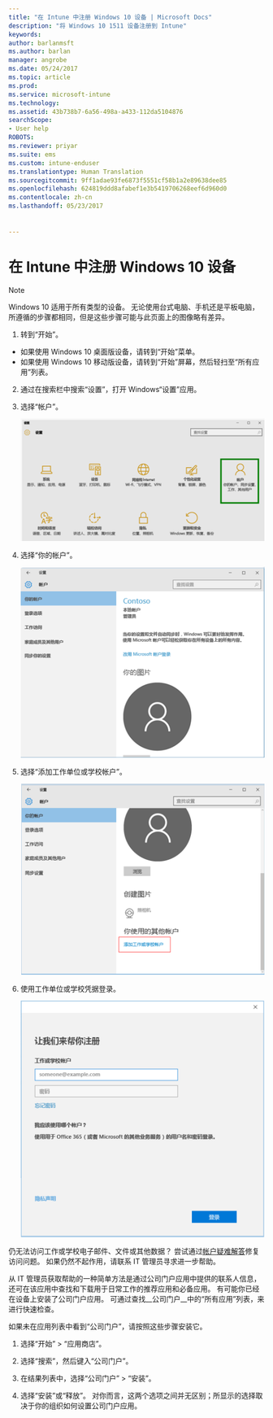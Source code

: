 ```yaml
---
title: "在 Intune 中注册 Windows 10 设备 | Microsoft Docs"
description: "将 Windows 10 1511 设备注册到 Intune"
keywords: 
author: barlanmsft
ms.author: barlan
manager: angrobe
ms.date: 05/24/2017
ms.topic: article
ms.prod: 
ms.service: microsoft-intune
ms.technology: 
ms.assetid: 43b738b7-6a56-498a-a433-112da5104876
searchScope:
- User help
ROBOTS: 
ms.reviewer: priyar
ms.suite: ems
ms.custom: intune-enduser
ms.translationtype: Human Translation
ms.sourcegitcommit: 9ff1adae93fe6873f5551cf58b1a2e89638dee85
ms.openlocfilehash: 624819ddd8afabef1e3b5419706268eef6d960d0
ms.contentlocale: zh-cn
ms.lasthandoff: 05/23/2017


---
```


# <a name="enroll-your-windows-10-device-in-intune"></a>在 Intune 中注册 Windows 10 设备

  > [!NOTE]
  > Windows 10 适用于所有类型的设备。 无论使用台式电脑、手机还是平板电脑，所遵循的步骤都相同，但是这些步骤可能与此页面上的图像略有差异。

1.  转到“开始”。

  - 如果使用 Windows 10 桌面版设备，请转到“开始”菜单。
  - 如果使用 Windows 10 移动版设备，请转到“开始”屏幕，然后轻扫至“所有应用”列表。

2. 通过在搜索栏中搜索“设置”，打开 Windows“设置”应用。

3. 选择“帐户”。

    ![转到“设置”和“帐户”](./media/W10-enroll-1-settings-accounts.png)

4. 选择“你的帐户”。

    ![选择“你的帐户”](./media/W10-enroll-2-accounts-your-account.png)

5. 选择“添加工作单位或学校帐户”。

    ![选择“添加工作单位或学校帐户”](./media/w10-enroll-3-add-work-school-acct.png)

6. 使用工作单位或学校凭据登录。

    ![登录](./media/W10-enroll-4-sign-in.png)

仍无法访问工作或学校电子邮件、文件或其他数据？ 尝试通过[帐户疑难解答](troubleshoot-your-windows-10-device-windows.md#troubleshooting-steps-to-follow-if-you-see-your-account)修复访问问题。 如果仍然不起作用，请联系 IT 管理员寻求进一步帮助。

从 IT 管理员获取帮助的一种简单方法是通过公司门户应用中提供的联系人信息，还可在该应用中查找和下载用于日常工作的推荐应用和必备应用。 有可能你已经在设备上安装了公司门户应用。 可通过查找__公司门户__中的“所有应用”列表，来进行快速检查。

如果未在应用列表中看到“公司门户”，请按照这些步骤安装它。

1. 选择“开始” > “应用商店”。

2. 选择“搜索”，然后键入“公司门户”。

3. 在结果列表中，选择“公司门户” > “安装”。

4. 选择“安装”或“释放”。 对你而言，这两个选项之间并无区别；所显示的选择取决于你的组织如何设置公司门户应用。

